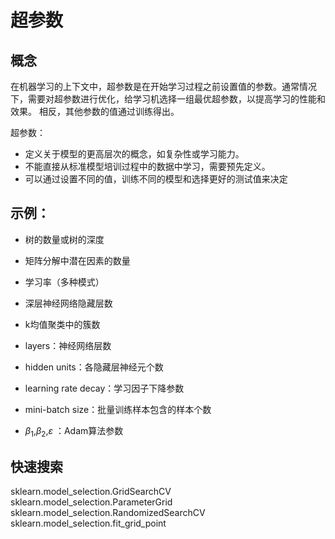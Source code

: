 # 超参数
## 概念
在机器学习的上下文中，超参数是在开始学习过程之前设置值的参数。通常情况下，需要对超参数进行优化，给学习机选择一组最优超参数，以提高学习的性能和效果。 相反，其他参数的值通过训练得出。

超参数：
- 定义关于模型的更高层次的概念，如复杂性或学习能力。
- 不能直接从标准模型培训过程中的数据中学习，需要预先定义。
- 可以通过设置不同的值，训练不同的模型和选择更好的测试值来决定

## 示例：
- 树的数量或树的深度
- 矩阵分解中潜在因素的数量
- 学习率（多种模式）
- 深层神经网络隐藏层数
- k均值聚类中的簇数

- layers：神经网络层数
- hidden units：各隐藏层神经元个数
- learning rate decay：学习因子下降参数
- mini-batch size：批量训练样本包含的样本个数
- $\beta_1$,$\beta_2$,$\varepsilon$ ：Adam算法参数

## 快速搜索
sklearn.model_selection.GridSearchCV
sklearn.model_selection.ParameterGrid
sklearn.model_selection.RandomizedSearchCV
sklearn.model_selection.fit_grid_point